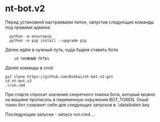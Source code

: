 # nt-bot.v2

Перед установкой настраиваем питон, запустив следующие команды под правами админа:
```
  python -m ensurepip
  python -m pip install --upgrade pip
```

Далее идём в нужный путь, куда будем ставить бота
```
    cd %НУЖНЫЙ ПУТЬ%
```

Далее команды в cmd:
```
git clone https://github.com/Bikbai/nt-bot.v2.git
cd nt-bot.v2
.\run.cmd
```

При старте спросит значение секретного токена бота, который можно на машине прописать в переменную окружения BOT_TOKEN. Оный токен бот сохранит себе для следующих запусков в .\data\token.key

Последующие запуски - запуск run.cmd
...
